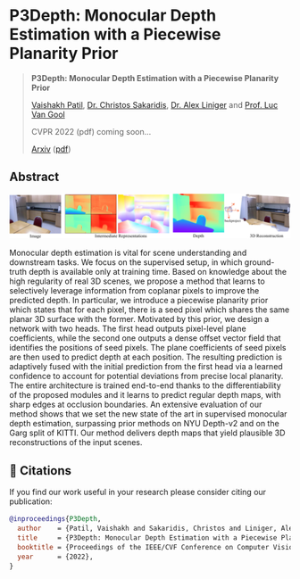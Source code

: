 # P3Depth: Monocular Depth Estimation with a Piecewise Planarity Prior

> **P3Depth: Monocular Depth Estimation with a Piecewise Planarity Prior**
>
> [Vaishakh Patil](https://www.trace.ethz.ch/team/members/vaishakh.html), [Dr. Christos Sakaridis](https://people.ee.ethz.ch/~csakarid/), [Dr. Alex Liniger](https://www.trace.ethz.ch/team/members/alex.html) and [Prof. Luc Van Gool](https://www.trace.ethz.ch/team/members/luc.html)
>
> CVPR 2022 (pdf) coming soon...
> 
> [Arxiv](https://arxiv.org/abs/2204.02091) ([pdf](https://arxiv.org/pdf/2204.02091v1.pdf))


## Abstract
<p align="center">
  <img src="assets/teaser.png" alt="example input output" width="1000" />
</p>

Monocular depth estimation is vital for scene understanding and downstream tasks. We focus on the supervised setup, in which ground-truth depth is available only at training time. Based on knowledge about the high regularity of real 3D scenes, we propose a method that learns to selectively leverage information from coplanar pixels to improve the predicted depth. In particular, we introduce a piecewise planarity prior which states that for each pixel, there is a seed pixel which shares the same planar 3D surface with the former. Motivated by this prior, we design a network with two heads. The first head outputs pixel-level plane coefficients, while the second one outputs a dense offset vector field that identifies the positions of seed pixels. The plane coefficients of seed pixels are then used to predict depth at each position. The resulting prediction is adaptively fused with the initial prediction from the first head via a learned confidence to account for potential deviations from precise local planarity. The entire architecture is trained end-to-end thanks to the differentiability of the proposed modules and it learns to predict regular depth maps, with sharp edges at occlusion boundaries. An extensive evaluation of our method shows that we set the new state of the art in supervised monocular depth estimation, surpassing prior methods on NYU Depth-v2 and on the Garg split of KITTI. Our method delivers depth maps that yield plausible 3D reconstructions of the input scenes.

## 📖 Citations

If you find our work useful in your research please consider citing our publication:

```bibtex
@inproceedings{P3Depth,
  author    = {Patil, Vaishakh and Sakaridis, Christos and Liniger, Alex and Van Gool, Luc},
  title     = {P3Depth: Monocular Depth Estimation with a Piecewise Planarity Prior},
  booktitle = {Proceedings of the IEEE/CVF Conference on Computer Vision and Pattern Recognition (CVPR)},
  year      = {2022},
}
```

